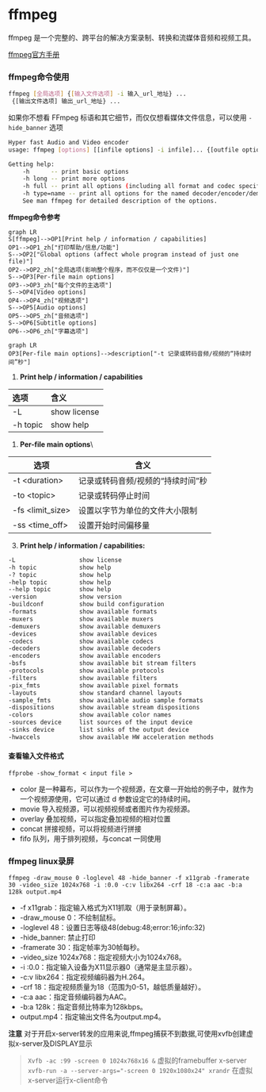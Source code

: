 # ffmpeg
ffmpeg 是一个完整的、跨平台的解决方案录制、转换和流媒体音频和视频工具。

[ffmpeg官方手册](https://ffmpeg.org)

### ffmpeg命令使用
```sh
ffmpeg [全局选项] {[输入文件选项] -i 输入_url_地址} ...
 {[输出文件选项] 输出_url_地址} ...
```

如果你不想看 FFmpeg 标语和其它细节，而仅仅想看媒体文件信息，可以使用 `-hide_banner` 选项

```sh
Hyper fast Audio and Video encoder
usage: ffmpeg [options] [[infile options] -i infile]... {[outfile options] outfile}...

Getting help:
    -h      -- print basic options
    -h long -- print more options
    -h full -- print all options (including all format and codec specific options, very long)
    -h type=name -- print all options for the named decoder/encoder/demuxer/muxer/filter/bsf/protocol
    See man ffmpeg for detailed description of the options.
```

**ffmpeg命令参考**

```mermaid
graph LR
S[ffmpeg]-->OP1[Print help / information / capabilities]
OP1-->OP1_zh["打印帮助/信息/功能"]
S-->OP2["Global options (affect whole program instead of just one file)"]
OP2-->OP2_zh["全局选项(影响整个程序，而不仅仅是一个文件)"]
S-->OP3[Per-file main options]
OP3-->OP3_zh["每个文件的主选项"]
S-->OP4[Video options]
OP4-->OP4_zh["视频选项"]
S-->OP5[Audio options]
OP5-->OP5_zh["音频选项"]
S-->OP6[Subtitle options]
OP6-->OP6_zh["字幕选项"]
```

```mermaid
graph LR
OP3[Per-file main options]-->description["-t 记录或转码音频/视频的“持续时间”秒"]
```

1. **Print help / information / capabilities**

|			选项			|			含义				|
|:---------------------------|:-------------------------------|
|			-L				|			show license	    |
|			-h topic		|			show help	        |

1. **Per-file main options**\

|			选项				|			含义				|
|----				|			---				|
|			-t \<duration>				|			记录或转码音频/视频的“持续时间”秒	|
|			-to \<topic>		|			记录或转码停止时间	|
|			-fs \<limit_size>		|			设置以字节为单位的文件大小限制	|
|			-ss \<time_off>		|			设置开始时间偏移量	|

3. **Print help / information / capabilities:**

```sh
-L                  show license
-h topic            show help
-? topic            show help
-help topic         show help
--help topic        show help
-version            show version
-buildconf          show build configuration
-formats            show available formats
-muxers             show available muxers
-demuxers           show available demuxers
-devices            show available devices
-codecs             show available codecs
-decoders           show available decoders
-encoders           show available encoders
-bsfs               show available bit stream filters
-protocols          show available protocols
-filters            show available filters
-pix_fmts           show available pixel formats
-layouts            show standard channel layouts
-sample_fmts        show available audio sample formats
-dispositions       show available stream dispositions
-colors             show available color names
-sources device     list sources of the input device
-sinks device       list sinks of the output device
-hwaccels           show available HW acceleration methods
```

#### 查看输入文件格式
`ffprobe -show_format < input file >`

- color 是一种幕布，可以作为一个视频源，在文章一开始给的例子中，就作为一个视频源使用，它可以通过 d 参数设定它的持续时间。
- movie 导入视频源，可以视频视频或者图片作为视频源。
- overlay 叠加视频，可以指定叠加视频的相对位置
- concat 拼接视频，可以将视频进行拼接
- fifo 队列，用于排列视频，与concat 一同使用

### ffmpeg linux录屏
`ffmpeg -draw_mouse 0 -loglevel 48 -hide_banner -f x11grab -framerate 30 -video_size 1024x768 -i :0.0 -c:v libx264 -crf 18 -c:a aac -b:a 128k output.mp4`

- -f x11grab：指定输入格式为X11抓取（用于录制屏幕）。
- -draw_mouse 0：不绘制鼠标。
- -loglevel 48：设置日志等级48(debug:48;error:16;info:32)
- -hide_banner: 禁止打印
- -framerate 30：指定帧率为30帧每秒。
- -video_size 1024x768：指定视频大小为1024x768。
- -i :0.0：指定输入设备为X11显示器0（通常是主显示器）。
- -c:v libx264：指定视频编码器为H.264。
- -crf 18：指定视频质量为18（范围为0-51，越低质量越好）。
- -c:a aac：指定音频编码器为AAC。
- -b:a 128k：指定音频比特率为128kbps。
- output.mp4：指定输出文件名为output.mp4。

**注意** 对于开启x-server转发的应用来说,ffmpeg捕获不到数据,可使用xvfb创建虚拟x-server及DISPLAY显示
> `Xvfb -ac :99 -screen 0 1024x768x16 &` 虚拟的framebuffer x-server
> `xvfb-run -a --server-args="-screen 0 1920x1080x24" xrandr` 在虚拟x-server运行x-client命令